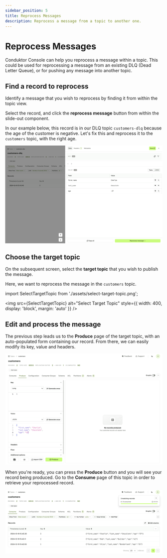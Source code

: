 ```yaml
---
sidebar_position: 5
title: Reprocess Messages
description: Reprocess a message from a topic to another one.
---
```


# Reprocess Messages

Conduktor Console can help you reprocess a message within a topic. This could be used for reprocessing a message from an existing DLQ (Dead Letter Queue), or for pushing any message into another topic.

## Find a record to reprocess

Identify a message that you wish to reprocess by finding it from within the topic view.

Select the record, and click the **reprocess message** button from within the slide-out component.

In our example below, this record is in our DLQ topic `customers-dlq` because the age of the customer is negative. Let's fix this and reprocess it to the `customers` topic, with the right age.

![Select the record](assets/select-record.png)

## Choose the target topic

On the subsequent screen, select the **target topic** that you wish to publish the message.

Here, we want to reprocess the message in the `customers` topic.

import SelectTargetTopic from './assets/select-target-topic.png';

<img src={SelectTargetTopic} alt="Select Target Topic" style={{ width: 400, display: 'block', margin: 'auto' }} />

## Edit and process the message

The previous step leads us to the **Produce** page of the target topic, with an auto-populated form containing our record. From there, we can easily modify its key, value and headers.

![Reprocess the record](assets/reprocess-record.png)

When you're ready, you can press the **Produce** button and you will see your record being produced. Go to the **Consume** page of this topic in order to retrieve your reprocessed record.

![Consume the reprocessed record](assets/consume-reprocess-record.png)